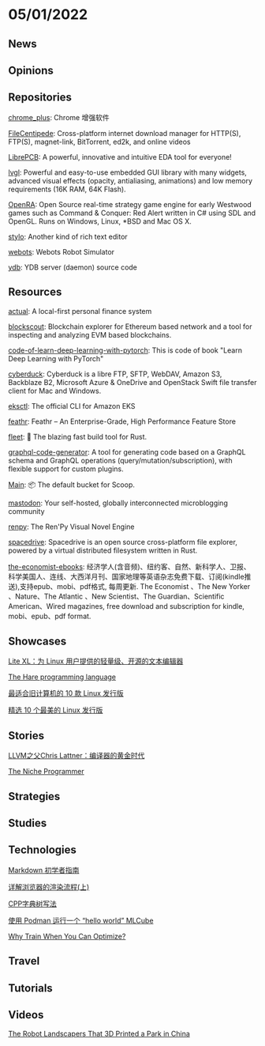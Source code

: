 # 05/01/2022

## News

## Opinions

## Repositories
[chrome_plus](https://github.com/shuax/chrome_plus): Chrome 增强软件

[FileCentipede](https://github.com/filecxx/FileCentipede): Cross-platform internet download manager for HTTP(S), FTP(S), magnet-link, BitTorrent, ed2k, and online videos

[LibrePCB](https://github.com/LibrePCB/LibrePCB): A powerful, innovative and intuitive EDA tool for everyone!

[lvgl](https://github.com/lvgl/lvgl): Powerful and easy-to-use embedded GUI library with many widgets, advanced visual effects (opacity, antialiasing, animations) and low memory requirements (16K RAM, 64K Flash).

[OpenRA](https://github.com/OpenRA/OpenRA): Open Source real-time strategy game engine for early Westwood games such as Command & Conquer: Red Alert written in C# using SDL and OpenGL. Runs on Windows, Linux, *BSD and Mac OS X.

[stylo](https://github.com/papyrs/stylo): Another kind of rich text editor

[webots](https://github.com/cyberbotics/webots): Webots Robot Simulator

[ydb](https://github.com/ydb-platform/ydb): YDB server (daemon) source code

## Resources
[actual](https://github.com/actualbudget/actual): A local-first personal finance system

[blockscout](https://github.com/blockscout/blockscout): Blockchain explorer for Ethereum based network and a tool for inspecting and analyzing EVM based blockchains.

[code-of-learn-deep-learning-with-pytorch](https://github.com/L1aoXingyu/code-of-learn-deep-learning-with-pytorch): This is code of book "Learn Deep Learning with PyTorch"

[cyberduck](https://github.com/iterate-ch/cyberduck): Cyberduck is a libre FTP, SFTP, WebDAV, Amazon S3, Backblaze B2, Microsoft Azure & OneDrive and OpenStack Swift file transfer client for Mac and Windows.

[eksctl](https://github.com/weaveworks/eksctl): The official CLI for Amazon EKS

[feathr](https://github.com/linkedin/feathr): Feathr – An Enterprise-Grade, High Performance Feature Store

[fleet](https://github.com/dimensionhq/fleet): 🚀 The blazing fast build tool for Rust.

[graphql-code-generator](https://github.com/dotansimha/graphql-code-generator): A tool for generating code based on a GraphQL schema and GraphQL operations (query/mutation/subscription), with flexible support for custom plugins.

[Main](https://github.com/ScoopInstaller/Main): 📦 The default bucket for Scoop.

[mastodon](https://github.com/mastodon/mastodon): Your self-hosted, globally interconnected microblogging community

[renpy](https://github.com/renpy/renpy): The Ren'Py Visual Novel Engine

[spacedrive](https://github.com/spacedriveapp/spacedrive): Spacedrive is an open source cross-platform file explorer, powered by a virtual distributed filesystem written in Rust.

[the-economist-ebooks](https://github.com/hehonghui/the-economist-ebooks): 经济学人(含音频)、纽约客、自然、新科学人、卫报、科学美国人、连线、大西洋月刊、国家地理等英语杂志免费下载、订阅(kindle推送),支持epub、mobi、pdf格式, 每周更新. The Economist 、The New Yorker 、Nature、The Atlantic 、New Scientist、The Guardian、Scientific American、Wired magazines, free download and subscription for kindle, mobi、epub、pdf format.

## Showcases
[Lite XL：为 Linux 用户提供的轻量级、开源的文本编辑器](https://linux.cn/article-14497-1.html)

[The Hare programming language](https://harelang.org/)

[最适合旧计算机的 10 款 Linux 发行版](https://linux.cn/article-14505-1.html)

[精选 10 个最美的 Linux 发行版](https://linux.cn/article-14501-1.html)

## Stories
[LLVM之父Chris Lattner：编译器的黄金时代](https://my.oschina.net/oneflow/blog/5517044)

[The Niche Programmer](https://ano.ee/blog/the-niche-programmer)

## Strategies


## Studies

## Technologies
[Markdown 初学者指南](https://linux.cn/article-14503-1.html)

[详解浏览器的渲染流程(上)](https://juejin.cn/post/7091957895532642311)

[CPP字典树写法](https://juejin.cn/post/7009188949805498381)

[使用 Podman 运行一个 “hello world” MLCube](https://linux.cn/article-14515-1.html)

[Why Train When You Can Optimize?](https://justinmeiners.github.io/why-train-when-you-can-optimize/)

## Travel

## Tutorials

## Videos
[The Robot Landscapers That 3D Printed a Park in China](https://www.youtube.com/watch?v=Bf9_zFdKMWI)
